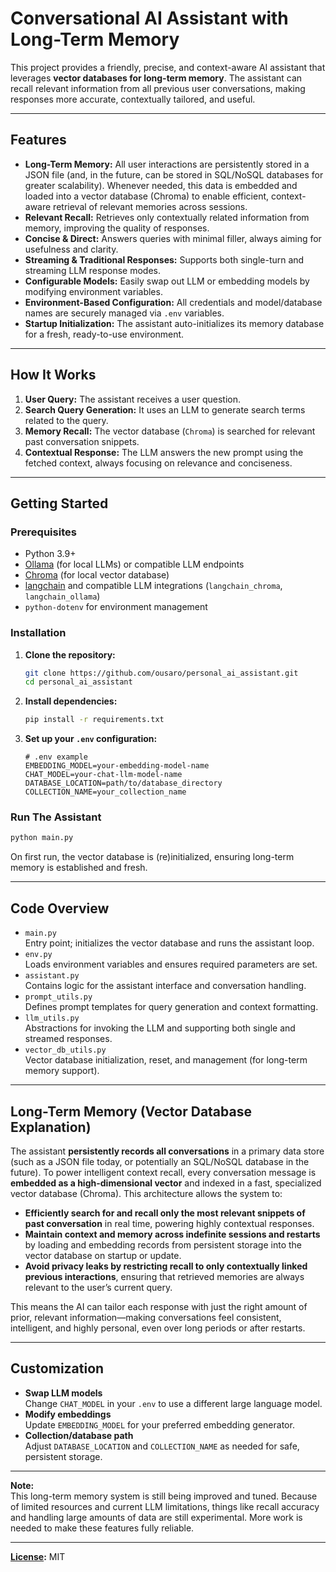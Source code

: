 # Conversational AI Assistant with Long-Term Memory

This project provides a friendly, precise, and context-aware AI assistant that leverages **vector databases for long-term memory**. The assistant can recall relevant information from all previous user conversations, making responses more accurate, contextually tailored, and useful.

---

## Features

- **Long-Term Memory:** All user interactions are persistently stored in a JSON file (and, in the future, can be stored in SQL/NoSQL databases for greater scalability). Whenever needed, this data is embedded and loaded into a vector database (Chroma) to enable efficient, context-aware retrieval of relevant memories across sessions.
- **Relevant Recall:** Retrieves only contextually related information from memory, improving the quality of responses.
- **Concise & Direct:** Answers queries with minimal filler, always aiming for usefulness and clarity.
- **Streaming & Traditional Responses:** Supports both single-turn and streaming LLM response modes.
- **Configurable Models:** Easily swap out LLM or embedding models by modifying environment variables.
- **Environment-Based Configuration:** All credentials and model/database names are securely managed via `.env` variables.
- **Startup Initialization:** The assistant auto-initializes its memory database for a fresh, ready-to-use environment.

---
## How It Works

1. **User Query:** The assistant receives a user question.
2. **Search Query Generation:** It uses an LLM to generate search terms related to the query.
3. **Memory Recall:** The vector database (`Chroma`) is searched for relevant past conversation snippets.
4. **Contextual Response:** The LLM answers the new prompt using the fetched context, always focusing on relevance and conciseness.

---

## Getting Started

### Prerequisites

- Python 3.9+
- [Ollama](https://ollama.ai/) (for local LLMs) or compatible LLM endpoints
- [Chroma](https://www.trychroma.com/) (for local vector database)
- [langchain](https://python.langchain.com/) and compatible LLM integrations (`langchain_chroma`, `langchain_ollama`)
- `python-dotenv` for environment management

### Installation

1. **Clone the repository:**
    ```bash
    git clone https://github.com/ousaro/personal_ai_assistant.git
    cd personal_ai_assistant
    ```
2. **Install dependencies:**
    ```bash
    pip install -r requirements.txt
    ```
3. **Set up your `.env` configuration:**
    ```env
    # .env example
    EMBEDDING_MODEL=your-embedding-model-name
    CHAT_MODEL=your-chat-llm-model-name
    DATABASE_LOCATION=path/to/database_directory
    COLLECTION_NAME=your_collection_name
    ```

### Run The Assistant

```bash
python main.py
```

On first run, the vector database is (re)initialized, ensuring long-term memory is established and fresh.

---

## Code Overview

- `main.py`  
  Entry point; initializes the vector database and runs the assistant loop.
- `env.py`  
  Loads environment variables and ensures required parameters are set.
- `assistant.py`  
  Contains logic for the assistant interface and conversation handling.
- `prompt_utils.py`  
  Defines prompt templates for query generation and context formatting.
- `llm_utils.py`  
  Abstractions for invoking the LLM and supporting both single and streamed responses.
- `vector_db_utils.py`  
  Vector database initialization, reset, and management (for long-term memory support).

---

## Long-Term Memory (Vector Database Explanation)

The assistant **persistently records all conversations** in a primary data store (such as a JSON file today, or potentially an SQL/NoSQL database in the future). To power intelligent context recall, every conversation message is **embedded as a high-dimensional vector** and indexed in a fast, specialized vector database (Chroma). This architecture allows the system to:

- **Efficiently search for and recall only the most relevant snippets of past conversation** in real time, powering highly contextual responses.
- **Maintain context and memory across indefinite sessions and restarts** by loading and embedding records from persistent storage into the vector database on startup or update.
- **Avoid privacy leaks by restricting recall to only contextually linked previous interactions**, ensuring that retrieved memories are always relevant to the user’s current query.

This means the AI can tailor each response with just the right amount of prior, relevant information—making conversations feel consistent, intelligent, and highly personal, even over long periods or after restarts.

---

## Customization

- **Swap LLM models**  
  Change `CHAT_MODEL` in your `.env` to use a different large language model.
- **Modify embeddings**  
  Update `EMBEDDING_MODEL` for your preferred embedding generator.
- **Collection/database path**  
  Adjust `DATABASE_LOCATION` and `COLLECTION_NAME` as needed for safe, persistent storage.

---

**Note:**  
This long-term memory system is still being improved and tuned. Because of limited resources and current LLM limitations, things like recall accuracy and handling large amounts of data are still experimental. More work is needed to make these features fully reliable.

---

**[License](LICENSE):** MIT
